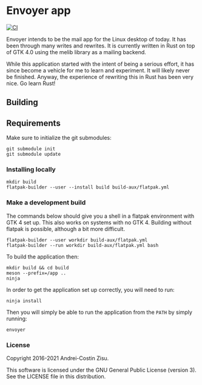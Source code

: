 # Envoyer app

[![CI](https://github.com/matzipan/envoyer/actions/workflows/ci.yml/badge.svg?branch=main)](https://github.com/matzipan/envoyer/actions/workflows/ci.yml)

Envoyer intends to be the mail app for the Linux desktop of today. It has been
through many writes and rewrites. It is currently written in Rust on top of GTK
4.0 using the melib library as a mailing backend.

While this application started with the intent of being a serious effort, it
has since become a vehicle for me to learn and experiment. It will likely never
be finished. Anyway, the experience of rewriting this in Rust has been very
nice. Go learn Rust!

## Building

## Requirements

Make sure to initialize the git submodules:

```shell
git submodule init
git submodule update
```

### Installing locally

```
mkdir build
flatpak-builder --user --install build build-aux/flatpak.yml
```

### Make a development build

The commands below should give you a shell in a flatpak environment with GTK 4 set up. This also works on systems with
no GTK 4. Building without flatpak is possible, although a bit more difficult.

```shell
flatpak-builder --user workdir build-aux/flatpak.yml
flatpak-builder --run workdir build-aux/flatpak.yml bash
```

To build the application then:

```shell
mkdir build && cd build
meson --prefix=/app ..
ninja
```

In order to get the application set up correctly, you will need to run:

```
ninja install
```

Then you will simply be able to run the application from the `PATH` by simply running:

```
envoyer
```

### License

Copyright 2016-2021 Andrei-Costin Zisu.

This software is licensed under the GNU General Public License (version 3).
See the LICENSE file in this distribution.
